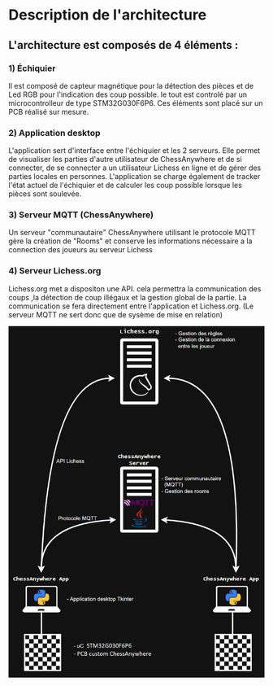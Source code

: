 # Description de l'architecture

## L'architecture est composés de 4 éléments :

### 1) Échiquier
Il est composé de capteur magnétique pour la détection des pièces et de Led RGB pour l'indication des coup possible.
le tout est controlé par un microcontrolleur de type STM32G030F6P6. Ces éléments sont placé sur un PCB réalisé sur mesure. 

### 2) Application desktop
L'application sert d'interface entre l'échiquier et les 2 serveurs. Elle permet de visualiser les parties d'autre utilisateur de ChessAnywhere et de si connecter, de se connecter a un utilisateur Lichess en ligne et de gérer des parties locales en personnes. L'application se charge également de tracker l'état actuel de l'échiquier et de calculer les coup possible lorsque les pièces sont soulevée.

### 3) Serveur MQTT (ChessAnywhere)
Un serveur "communautaire" ChessAnywhere utilisant le protocole MQTT gère la création de "Rooms" et conserve les informations nécessaire a la connection des joueurs au serveur Lichess 

### 4) Serveur Lichess.org
Lichess.org met a dispositon une API. cela permettra la communication des coups ,la détection de coup illégaux et la gestion global de la partie. La communication se fera directement entre l'application et Lichess.org. (Le serveur MQTT ne sert donc que de sysème de mise en relation)

![architecture global](img/arch_projet.png)
